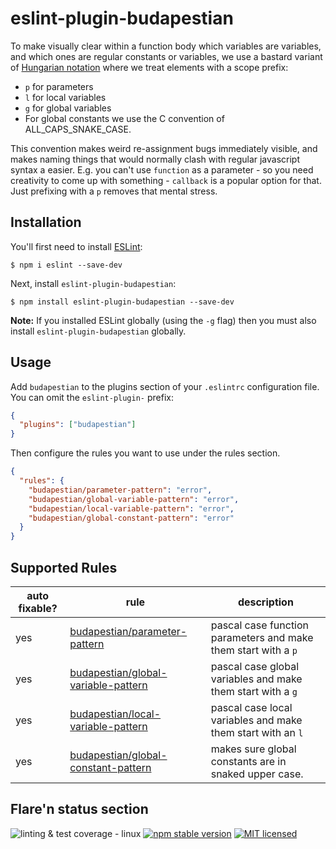 # eslint-plugin-budapestian

To make visually clear within a function body which variables are variables, and which ones
are regular constants or variables, we use a bastard variant of
[Hungarian notation](https://en.wikipedia.org/wiki/Hungarian_notation) where we treat elements
with a scope prefix:

- `p` for parameters
- `l` for local variables
- `g` for global variables
- For global constants we use the C convention of ALL_CAPS_SNAKE_CASE.

This convention makes weird re-assignment bugs immediately visible, and makes naming things
that would normally clash with regular javascript syntax a easier. E.g. you can't use
`function` as a parameter - so you need creativity to come up with something - `callback` is
a popular option for that. Just prefixing with a `p` removes that mental stress.

## Installation

You'll first need to install [ESLint](http://eslint.org):

```
$ npm i eslint --save-dev
```

Next, install `eslint-plugin-budapestian`:

```
$ npm install eslint-plugin-budapestian --save-dev
```

**Note:** If you installed ESLint globally (using the `-g` flag) then you must also install `eslint-plugin-budapestian` globally.

## Usage

Add `budapestian` to the plugins section of your `.eslintrc` configuration file. You can omit the `eslint-plugin-` prefix:

```json
{
  "plugins": ["budapestian"]
}
```

Then configure the rules you want to use under the rules section.

```json
{
  "rules": {
    "budapestian/parameter-pattern": "error",
    "budapestian/global-variable-pattern": "error",
    "budapestian/local-variable-pattern": "error",
    "budapestian/global-constant-pattern": "error"
  }
}
```

## Supported Rules

| auto fixable? | rule                                                                         | description                                                    |
| ------------- | ---------------------------------------------------------------------------- | -------------------------------------------------------------- |
| yes           | [budapestian/parameter-pattern](docs/rules/parameter-pattern.md)             | pascal case function parameters and make them start with a `p` |
| yes           | [budapestian/global-variable-pattern](docs/rules/global-variable-pattern.md) | pascal case global variables and make them start with a `g`    |
| yes           | [budapestian/local-variable-pattern](docs/rules/local-variable-pattern.md)   | pascal case local variables and make them start with an `l`    |
| yes           | [budapestian/global-constant-pattern](docs/rules/global-constant-pattern.md) | makes sure global constants are in snaked upper case.          |

## Flare'n status section

![linting & test coverage - linux](https://github.com/sverweij/eslint-plugin-budapestian/workflows/linting%20&%20test%20coverage%20-%20linux/badge.svg)
[![npm stable version](https://img.shields.io/npm/v/eslint-plugin-budapestian.svg?logo=npm)](https://npmjs.com/package/eslint-plugin-budapestian)
[![MIT licensed](https://img.shields.io/badge/license-MIT-blue.svg)](LICENSE)
